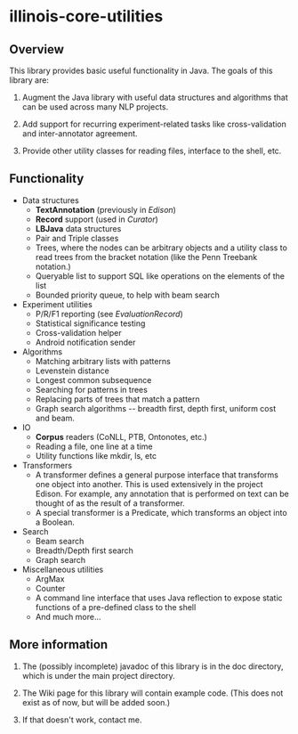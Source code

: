 # illinois-core-utilities

## Overview

  This library provides basic useful functionality in Java. The
  goals of this library are:

  1. Augment the Java library with useful data structures and
     algorithms that can be used across many NLP projects.

  2. Add support for recurring experiment-related tasks like
     cross-validation and inter-annotator agreement.

  3. Provide other utility classes for reading files, interface to the
     shell, etc.
   
## Functionality
  * Data structures
    - **TextAnnotation** (previously in *Edison*)
    - **Record** support (used in *Curator*)
    - **LBJava** data structures
    - Pair and Triple classes
    - Trees, where the nodes can be arbitrary objects and a utility
      class to read trees from the bracket notation (like the Penn
      Treebank notation.)
    - Queryable list to support SQL like operations on the elements of
      the list
    - Bounded priority queue, to help with beam search
  * Experiment utilities
    - P/R/F1 reporting (see *EvaluationRecord*)
    - Statistical significance testing
    - Cross-validation helper
    - Android notification sender
  * Algorithms
    - Matching arbitrary lists with patterns
    - Levenstein distance
    - Longest common subsequence
    - Searching for patterns in trees
    - Replacing parts of trees that match a pattern
    - Graph search algorithms -- breadth first, depth first, uniform
      cost and beam.
  * IO
    - **Corpus** readers (CoNLL, PTB, Ontonotes, etc.)
    - Reading a file, one line at a time
    - Utility functions like mkdir, ls, etc
  * Transformers 
    - A transformer defines a general purpose interface that
      transforms one object into another. This is used extensively in
      the project Edison. For example, any annotation that is
      performed on text can be thought of as the result of a
      transformer.
    - A special transformer is a Predicate, which transforms an object
      into a Boolean.
  * Search
    - Beam search
    - Breadth/Depth first search
    - Graph search
  * Miscellaneous utilities
    - ArgMax
    - Counter
    - A command line interface that uses Java reflection to expose
      static functions of a pre-defined class to the shell
    - And much more...

## More information
  1. The (possibly incomplete) javadoc of this library is in the doc
     directory, which is under the main project directory.

  2. The Wiki page for this library will contain example code. (This
     does not exist as of now, but will be added soon.)

  3. If that doesn't work, contact me.

